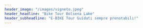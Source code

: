 ```yaml
---
header_image: "/images/vigneto.jpeg"
header_headline: "Bike Tour Bolsena Lake"
header_subheadline: "E-BIKE Tour Guidati sempre prenotabili!"
---
```

